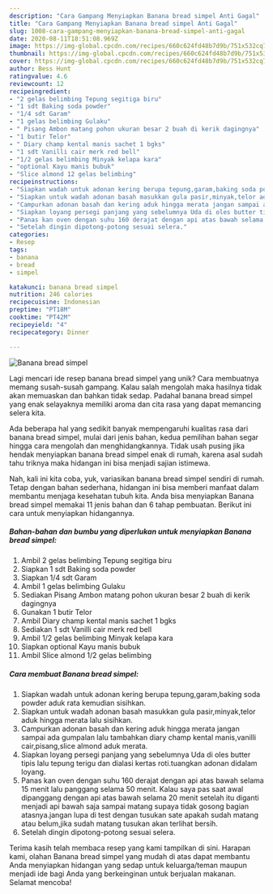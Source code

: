 ```yaml
---
description: "Cara Gampang Menyiapkan Banana bread simpel Anti Gagal"
title: "Cara Gampang Menyiapkan Banana bread simpel Anti Gagal"
slug: 1008-cara-gampang-menyiapkan-banana-bread-simpel-anti-gagal
date: 2020-08-11T18:51:08.969Z
image: https://img-global.cpcdn.com/recipes/660c624fd48b7d9b/751x532cq70/banana-bread-simpel-foto-resep-utama.jpg
thumbnail: https://img-global.cpcdn.com/recipes/660c624fd48b7d9b/751x532cq70/banana-bread-simpel-foto-resep-utama.jpg
cover: https://img-global.cpcdn.com/recipes/660c624fd48b7d9b/751x532cq70/banana-bread-simpel-foto-resep-utama.jpg
author: Bess Hunt
ratingvalue: 4.6
reviewcount: 12
recipeingredient:
- "2 gelas belimbing Tepung segitiga biru"
- "1 sdt Baking soda powder"
- "1/4 sdt Garam"
- "1 gelas belimbing Gulaku"
- " Pisang Ambon matang pohon ukuran besar 2 buah di kerik dagingnya"
- "1 butir Telor"
- " Diary champ kental manis sachet 1 bgks"
- "1 sdt Vanilli cair merk red bell"
- "1/2 gelas belimbing Minyak kelapa kara"
- "optional Kayu manis bubuk"
- "Slice almond 12 gelas belimbing"
recipeinstructions:
- "Siapkan wadah untuk adonan kering berupa tepung,garam,baking soda powder aduk rata kemudian sisihkan."
- "Siapkan untuk wadah adonan basah masukkan gula pasir,minyak,telor aduk hingga merata lalu sisihkan."
- "Campurkan adonan basah dan kering aduk hingga merata jangan sampai ada gumpalan lalu tambahkan diary champ kental manis,vanilli cair,pisang,slice almond aduk merata."
- "Siapkan loyang persegi panjang yang sebelumnya Uda di oles butter tipis lalu tepung terigu dan dialasi kertas roti.tuangkan adonan didalam loyang."
- "Panas kan oven dengan suhu 160 derajat dengan api atas bawah selama 15 menit lalu panggang selama 50 menit. Kalau saya pas saat awal dipanggang dengan api atas bawah selama 20 menit setelah itu diganti menjadi api bawah saja sampai matang supaya tidak gosong bagian atasnya.jangan lupa di test dengan tusukan sate apakah sudah matang atau belum,jika sudah matang tusukan akan terlihat bersih."
- "Setelah dingin dipotong-potong sesuai selera."
categories:
- Resep
tags:
- banana
- bread
- simpel

katakunci: banana bread simpel 
nutrition: 246 calories
recipecuisine: Indonesian
preptime: "PT18M"
cooktime: "PT42M"
recipeyield: "4"
recipecategory: Dinner

---
```



![Banana bread simpel](https://img-global.cpcdn.com/recipes/660c624fd48b7d9b/751x532cq70/banana-bread-simpel-foto-resep-utama.jpg)

Lagi mencari ide resep banana bread simpel yang unik? Cara membuatnya memang susah-susah gampang. Kalau salah mengolah maka hasilnya tidak akan memuaskan dan bahkan tidak sedap. Padahal banana bread simpel yang enak selayaknya memiliki aroma dan cita rasa yang dapat memancing selera kita.



Ada beberapa hal yang sedikit banyak mempengaruhi kualitas rasa dari banana bread simpel, mulai dari jenis bahan, kedua pemilihan bahan segar hingga cara mengolah dan menghidangkannya. Tidak usah pusing jika hendak menyiapkan banana bread simpel enak di rumah, karena asal sudah tahu triknya maka hidangan ini bisa menjadi sajian istimewa.


Nah, kali ini kita coba, yuk, variasikan banana bread simpel sendiri di rumah. Tetap dengan bahan sederhana, hidangan ini bisa memberi manfaat dalam membantu menjaga kesehatan tubuh kita. Anda bisa menyiapkan Banana bread simpel memakai 11 jenis bahan dan 6 tahap pembuatan. Berikut ini cara untuk menyiapkan hidangannya.

<!--inarticleads1-->

##### Bahan-bahan dan bumbu yang diperlukan untuk menyiapkan Banana bread simpel:

1. Ambil 2 gelas belimbing Tepung segitiga biru
1. Siapkan 1 sdt Baking soda powder
1. Siapkan 1/4 sdt Garam
1. Ambil 1 gelas belimbing Gulaku
1. Sediakan  Pisang Ambon matang pohon ukuran besar 2 buah di kerik dagingnya
1. Gunakan 1 butir Telor
1. Ambil  Diary champ kental manis sachet 1 bgks
1. Sediakan 1 sdt Vanilli cair merk red bell
1. Ambil 1/2 gelas belimbing Minyak kelapa kara
1. Siapkan optional Kayu manis bubuk
1. Ambil Slice almond 1/2 gelas belimbing




<!--inarticleads2-->

##### Cara membuat Banana bread simpel:

1. Siapkan wadah untuk adonan kering berupa tepung,garam,baking soda powder aduk rata kemudian sisihkan.
1. Siapkan untuk wadah adonan basah masukkan gula pasir,minyak,telor aduk hingga merata lalu sisihkan.
1. Campurkan adonan basah dan kering aduk hingga merata jangan sampai ada gumpalan lalu tambahkan diary champ kental manis,vanilli cair,pisang,slice almond aduk merata.
1. Siapkan loyang persegi panjang yang sebelumnya Uda di oles butter tipis lalu tepung terigu dan dialasi kertas roti.tuangkan adonan didalam loyang.
1. Panas kan oven dengan suhu 160 derajat dengan api atas bawah selama 15 menit lalu panggang selama 50 menit. Kalau saya pas saat awal dipanggang dengan api atas bawah selama 20 menit setelah itu diganti menjadi api bawah saja sampai matang supaya tidak gosong bagian atasnya.jangan lupa di test dengan tusukan sate apakah sudah matang atau belum,jika sudah matang tusukan akan terlihat bersih.
1. Setelah dingin dipotong-potong sesuai selera.




Terima kasih telah membaca resep yang kami tampilkan di sini. Harapan kami, olahan Banana bread simpel yang mudah di atas dapat membantu Anda menyiapkan hidangan yang sedap untuk keluarga/teman maupun menjadi ide bagi Anda yang berkeinginan untuk berjualan makanan. Selamat mencoba!
